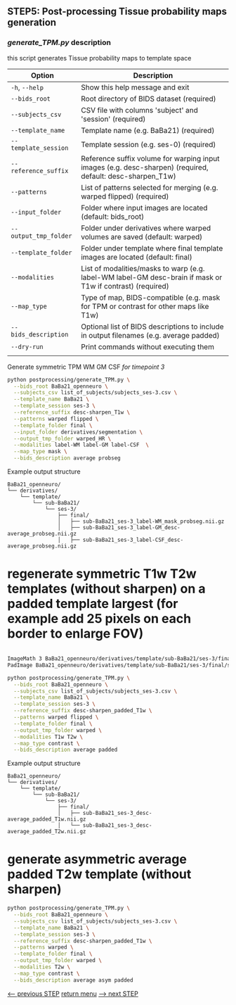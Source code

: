 ## STEP5: Post-processing Tissue probability maps generation

### _generate_TPM.py_ description

this script generates Tissue probability maps to template space

| Option                 | Description                                                                                                 |
| ---------------------- |-------------------------------------------------------------------------------------------------------------|
| `-h`, `--help`         | Show this help message and exit                                                                             |
| `--bids_root`          | Root directory of BIDS dataset (required)                                                                   |
| `--subjects_csv`       | CSV file with columns 'subject' and 'session' (required)                                                    |
| `--template_name`      | Template name (e.g. BaBa21) (required)                                                                      |
| `--template_session`   | Template session (e.g. ses-0) (required)                                                                    |
| `--reference_suffix`   | Reference suffix volume for warping input images (e.g. desc-sharpen) (required, default: desc-sharpen\_T1w) |
| `--patterns`           | List of patterns selected for merging (e.g. warped flipped) (required)                                      |
| `--input_folder`       | Folder where input images are located (default: bids\_root)                                                 |
| `--output_tmp_folder`  | Folder under derivatives where warped volumes are saved (default: warped)                                   |
| `--template_folder`    | Folder under template where final template images are located (default: final)                              |
| `--modalities`         | List of modalities/masks to warp (e.g. label-WM label-GM desc-brain if mask or T1w if contrast) (required)  |
| `--map_type`           | Type of map, BIDS-compatible (e.g. mask for TPM or contrast for other maps like T1w)                        |
| `--bids_description`   | Optional list of BIDS descriptions to include in output filenames (e.g. average padded)                     |
| `--dry-run`            | Print commands without executing them                                                                       |
                                                         |

Generate symmetric TPM WM GM CSF 
_for timepoint 3_
```bash
python postprocessing/generate_TPM.py \
  --bids_root BaBa21_openneuro \
  --subjects_csv list_of_subjects/subjects_ses-3.csv \
  --template_name BaBa21 \
  --template_session ses-3 \
  --reference_suffix desc-sharpen_T1w \
  --patterns warped flipped \
  --template_folder final \
  --input_folder derivatives/segmentation \
  --output_tmp_folder warped_HR \
  --modalities label-WM label-GM label-CSF  \
  --map_type mask \
  --bids_description average probseg
```
Example output structure
```
BaBa21_openneuro/
└── derivatives/
    └── template/
        └── sub-BaBa21/
            └── ses-3/
                ├── final/
                │   ├── sub-BaBa21_ses-3_label-WM_mask_probseg.nii.gz
                │   ├── sub-BaBa21_ses-3_label-GM_desc-average_probseg.nii.gz
                │   ├── sub-BaBa21_ses-3_label-CSF_desc-average_probseg.nii.gz
```
# regenerate symmetric T1w T2w templates (without sharpen) on a padded template largest (for example add 25 pixels on each border to enlarge FOV)
```bash

ImageMath 3 BaBa21_openneuro/derivatives/template/sub-BaBa21/ses-3/final/sub-BaBa21_ses-3_desc-sharpen_padded_T1w.nii.gz \
PadImage BaBa21_openneuro/derivatives/template/sub-BaBa21/ses-3/final/sub-BaBa21_ses-3_desc-sharpen_T1w.nii.gz 25

python postprocessing/generate_TPM.py \
  --bids_root BaBa21_openneuro \
  --subjects_csv list_of_subjects/subjects_ses-3.csv \
  --template_name BaBa21 \
  --template_session ses-3 \
  --reference_suffix desc-sharpen_padded_T1w \
  --patterns warped flipped \
  --template_folder final \
  --output_tmp_folder warped \
  --modalities T1w T2w \
  --map_type contrast \
  --bids_description average padded
 ```

Example output structure
```
BaBa21_openneuro/
└── derivatives/
    └── template/
        └── sub-BaBa21/
            └── ses-3/
                ├── final/
                │   ├── sub-BaBa21_ses-3_desc-average_padded_T1w.nii.gz
                │   └── sub-BaBa21_ses-3_desc-average_padded_T2w.nii.gz
```

# generate asymmetric average padded T2w template (without sharpen)
```bash
python postprocessing/generate_TPM.py \
  --bids_root BaBa21_openneuro \
  --subjects_csv list_of_subjects/subjects_ses-3.csv \
  --template_name BaBa21 \
  --template_session ses-3 \
  --reference_suffix desc-sharpen_padded_T1w \
  --patterns warped \
  --template_folder final \
  --output_tmp_folder warped \
  --modalities T2w \
  --map_type contrast \
  --bids_description average asym padded
```





[<-- previous STEP](template_construction.md) [return menu](../pipeline3D.md) [--> next STEP](../pipeline4D.md)